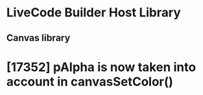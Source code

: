 # LiveCode Builder Host Library
## Canvas library

# [17352]  pAlpha is now taken into account in canvasSetColor() 
